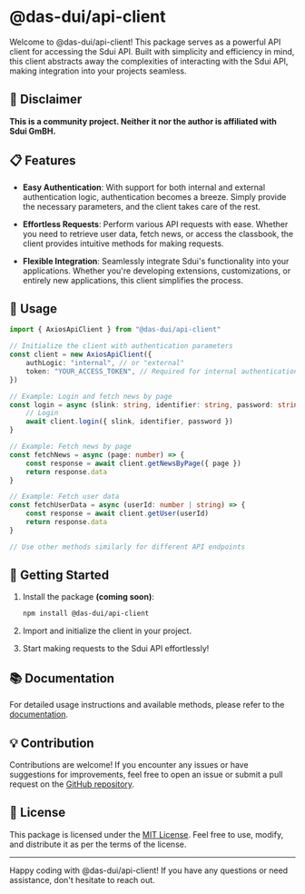 # @das-dui/api-client

Welcome to @das-dui/api-client! This package serves as a powerful API client for accessing the Sdui API. Built with simplicity and efficiency in mind, this client abstracts away the complexities of interacting with the Sdui API, making integration into your projects seamless.

## 🚨 Disclaimer

**This is a community project. Neither it nor the author is affiliated with Sdui GmBH.**

## 📋 Features

-   **Easy Authentication**: With support for both internal and external authentication logic, authentication becomes a breeze. Simply provide the necessary parameters, and the client takes care of the rest.

-   **Effortless Requests**: Perform various API requests with ease. Whether you need to retrieve user data, fetch news, or access the classbook, the client provides intuitive methods for making requests.

-   **Flexible Integration**: Seamlessly integrate Sdui's functionality into your applications. Whether you're developing extensions, customizations, or entirely new applications, this client simplifies the process.

## 🔧 Usage

```typescript
import { AxiosApiClient } from "@das-dui/api-client"

// Initialize the client with authentication parameters
const client = new AxiosApiClient({
	authLogic: "internal", // or "external"
	token: "YOUR_ACCESS_TOKEN", // Required for internal authentication logic, leave empty if you don't have a toke and then call the login function
})

// Example: Login and fetch news by page
const login = async (slink: string, identifier: string, password: string) => {
	// Login
	await client.login({ slink, identifier, password })
}

// Example: Fetch news by page
const fetchNews = async (page: number) => {
	const response = await client.getNewsByPage({ page })
	return response.data
}

// Example: Fetch user data
const fetchUserData = async (userId: number | string) => {
	const response = await client.getUser(userId)
	return response.data
}

// Use other methods similarly for different API endpoints
```

## 🚀 Getting Started

1. Install the package **(coming soon)**:

    ```bash
    npm install @das-dui/api-client
    ```

2. Import and initialize the client in your project.

3. Start making requests to the Sdui API effortlessly!

## 📚 Documentation

For detailed usage instructions and available methods, please refer to the [documentation](https://github.com/Florian325/das-dui/blob/main/packages/api-client/DOCS.md).

## 💡 Contribution

Contributions are welcome! If you encounter any issues or have suggestions for improvements, feel free to open an issue or submit a pull request on the [GitHub repository](https://github.com/Florian325/das-dui).

## 📝 License

This package is licensed under the [MIT License](https://github.com/Florian325/das-dui/blob/main/packages/api-client/LICENSE). Feel free to use, modify, and distribute it as per the terms of the license.

---

Happy coding with @das-dui/api-client! If you have any questions or need assistance, don't hesitate to reach out.
